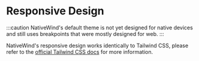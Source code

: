 # Responsive Design

:::caution
NativeWind's default theme is not yet designed for native devices and still uses breakpoints that were mostly designed for web.
:::

NativeWind's responsive design works identically to Tailwind CSS, please refer to the [official Tailwind CSS docs](https://tailwindcss.com/docs/responsive-design) for more information.
